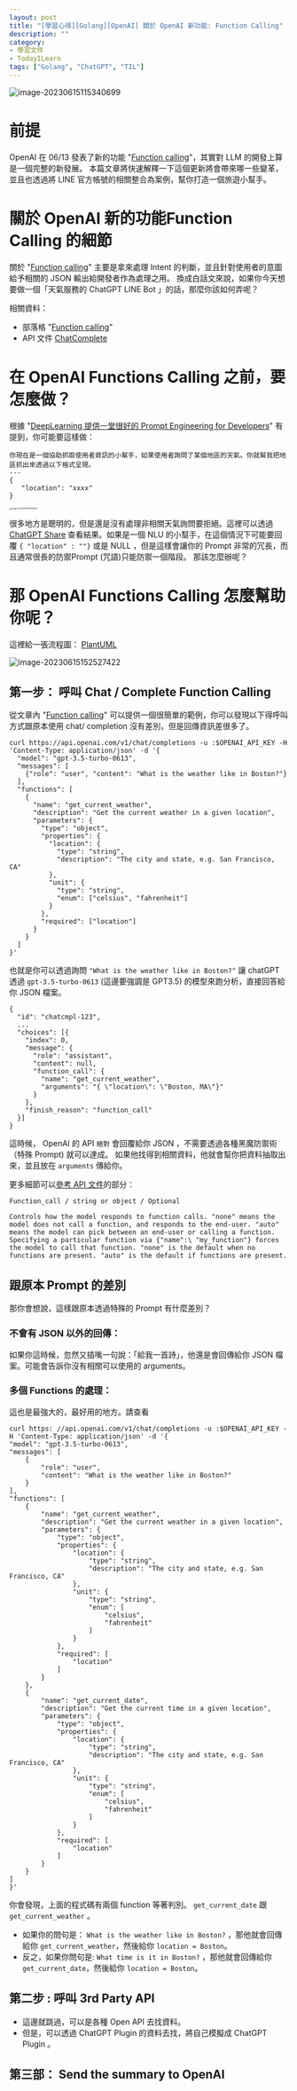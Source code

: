 ```yaml
---
layout: post
title: "[學習心得][Golang][OpenAI] 關於 OpenAI 新功能: Function Calling"
description: ""
category: 
- 學習文件
- TodayILearn
tags: ["Golang", "ChatGPT", "TIL"]
---
```


![image-20230615115340699](../images/2022/image-20230615115340699.png)

# 前提

OpenAI 在 06/13 發表了新的功能 "[Function calling](https://openai.com/blog/function-calling-and-other-api-updates)"，其實對 LLM 的開發上算是一個完整的新發展。 本篇文章將快速解釋一下這個更新將會帶來哪一些變革，並且也透過將 LINE 官方帳號的相關整合為案例，幫你打造一個旅遊小幫手。



# 關於 OpenAI 新的功能Function Calling 的細節

關於 "[Function calling](https://openai.com/blog/function-calling-and-other-api-updates)" 主要是拿來處理 Intent 的判斷，並且針對使用者的意圖給予相關的 JSON 輸出給開發者作為處理之用。 換成白話文來說，如果你今天想要做一個「天氣服務的 ChatGPT LINE Bot 」的話，那麼你該如何弄呢？

相關資料：

- 部落格 "[Function calling](https://openai.com/blog/function-calling-and-other-api-updates)" 
- API 文件 [ChatComplete](https://platform.openai.com/docs/api-reference/chat/create)



# 在 OpenAI Functions Calling 之前，要怎麼做？

根據 "[DeepLearning 提供一堂很好的 Prompt Engineering for Developers](https://learn.deeplearning.ai/chatgpt-prompt-eng/lesson/1/introduction)" 有提到，你可能要這樣做：

```
你現在是一個協助抓取使用者資訊的小幫手，如果使用者詢問了某個地區的天氣。你就幫我把地區抓出來透過以下格式呈現。 
---
{
   "location": "xxxx"
}
```

<img src="../images/2022/image-20230615123019584.png" alt="image-20230615123019584" style="zoom:25%;" />

很多地方是聰明的，但是還是沒有處理非相關天氣詢問要拒絕。這裡可以透過 [ChatGPT Share](https://chat.openai.com/share/0dbd39c6-246a-4ca4-b941-2a103ec1daf0) 查看結果。如果是一個 NLU 的小幫手，在這個情況下可能要回覆 `{ "location" : ""}` 或是 NULL ，但是這樣會讓你的 Prompt 非常的冗長，而且通常很長的防禦Prompt (咒語)只能防禦一個階段。 那該怎麼辦呢？



# 那 OpenAI Functions Calling 怎麼幫助你呢？

這裡給一張流程圖： [PlantUML](https://www.plantuml.com/plantuml/uml/TP5BIyD058Nt-HM7MIcqMTHTGEq355SML5oMCRbj1kSHvjwXr5_lf6cnXRZAOxxpCUVUEOkEafmjYW-cYEa3LgsMPP0AwZE_mJ2a9Un9vqU4yLW6bk0VLN4Y-z1hHtxnKXt3U4g-5XCyLjfQutSeXkCh-uvaSv9EO4Ej-yJzu2ulrNUnMQnxTPPTfcxK0AlROa2kzCyao1GYSRA2C_pNWp6ReQ5T96AioB99N6RNIAatyirPrWNFX2zTVqF2yQSB3Td-WvDpEfeVAiVwglUnAS8mwXGZUR67RF3-WBsH5Xf2hgEe9KL2s8xUTWArDTvmkucaENXLGMLhTxMQVgyLpFO_5jCChJNpULOIa7AcBEQvTtBs5m00) 

![image-20230615152527422](../images/2022/image-20230615152527422.png)


## 第一步： 呼叫 Chat / Complete Function Calling

 從文章內  "[Function calling](https://openai.com/blog/function-calling-and-other-api-updates)" 可以提供一個很簡單的範例，你可以發現以下得呼叫方式跟原本使用 chat/ completion 沒有差別，但是回傳資訊差很多了。

```
curl https://api.openai.com/v1/chat/completions -u :$OPENAI_API_KEY -H 'Content-Type: application/json' -d '{
  "model": "gpt-3.5-turbo-0613",
  "messages": [
    {"role": "user", "content": "What is the weather like in Boston?"}
  ],
  "functions": [
    {
      "name": "get_current_weather",
      "description": "Get the current weather in a given location",
      "parameters": {
        "type": "object",
        "properties": {
          "location": {
            "type": "string",
            "description": "The city and state, e.g. San Francisco, CA"
          },
          "unit": {
            "type": "string",
            "enum": ["celsius", "fahrenheit"]
          }
        },
        "required": ["location"]
      }
    }
  ]
}'
```

也就是你可以透過詢問 `"What is the weather like in Boston?"` 讓 chatGPT 透過 `gpt-3.5-turbo-0613` (這邊要強調是 GPT3.5) 的模型來跑分析，直接回答給你 JSON 檔案。

```
{
  "id": "chatcmpl-123",
  ...
  "choices": [{
    "index": 0,
    "message": {
      "role": "assistant",
      "content": null,
      "function_call": {
        "name": "get_current_weather",
        "arguments": "{ \"location\": \"Boston, MA\"}"
      }
    },
    "finish_reason": "function_call"
  }]
}
```

這時候， OpenAI 的 API `絕對` 會回覆給你 JSON ，不需要透過各種黑魔防禦術（特殊 Prompt) 就可以達成。 如果他找得到相關資料，他就會幫你把資料抽取出來，並且放在 `arguments` 傳給你。



更多細節可以[參考 API 文件](https://platform.openai.com/docs/api-reference/chat/create)的部分：

```
Function_call / string or object / Optional

Controls how the model responds to function calls. "none" means the model does not call a function, and responds to the end-user. "auto" means the model can pick between an end-user or calling a function. Specifying a particular function via {"name":\ "my_function"} forces the model to call that function. "none" is the default when no functions are present. "auto" is the default if functions are present.
```



## 跟原本 Prompt 的差別

那你會想說，這樣跟原本透過特殊的 Prompt 有什麼差別？

### **不會有 JSON 以外的回傳：**

如果你這時候，忽然又插嘴一句說：「給我一首詩」，他還是會回傳給你 JSON 檔案。可能會告訴你沒有相關可以使用的 arguments。

### **多個 Functions 的處理：**

這也是最強大的，最好用的地方。請查看

```
curl https: //api.openai.com/v1/chat/completions -u :$OPENAI_API_KEY -H 'Content-Type: application/json' -d '{
"model": "gpt-3.5-turbo-0613",
"messages": [
    {
        "role": "user",
        "content": "What is the weather like in Boston?"
    }
],
"functions": [
    {
        "name": "get_current_weather",
        "description": "Get the current weather in a given location",
        "parameters": {
            "type": "object",
            "properties": {
                "location": {
                    "type": "string",
                    "description": "The city and state, e.g. San Francisco, CA"
                },
                "unit": {
                    "type": "string",
                    "enum": [
                        "celsius",
                        "fahrenheit"
                    ]
                }
            },
            "required": [
                "location"
            ]
        }
    },
    {
        "name": "get_current_date",
        "description": "Get the current time in a given location",
        "parameters": {
            "type": "object",
            "properties": {
                "location": {
                    "type": "string",
                    "description": "The city and state, e.g. San Francisco, CA"
                },
                "unit": {
                    "type": "string",
                    "enum": [
                        "celsius",
                        "fahrenheit"
                    ]
                }
            },
            "required": [
                "location"
            ]
        }
    }
]
}'
```

你會發現，上面的程式碼有兩個 function 等著判別。 `get_current_date` 跟 `get_current_weather` 。

- 如果你的問句是： `What is the weather like in Boston?` ，那他就會回傳給你 `get_current_weather`，然後給你 `location = Boston`。
- 反之，如果你問句是: `What time is it in Boston?` ，那他就會回傳給你 `get_current_date`，然後給你 `location = Boston`。



## 第二步 : 呼叫 3rd Party API

- 這邊就跳過，可以是各種 Open API 去找資料。
- 但是，可以透過 ChatGPT Plugin 的資料去找，將自己模擬成 ChatGPT Plugin 。

## 第三部： Send the summary to OpenAI
